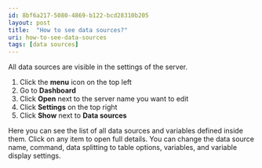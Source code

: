 ```yaml
---
id: 8bf6a217-5080-4869-b122-bcd28310b205
layout: post
title:  "How to see data sources?"
uri: how-to-see-data-sources
tags: [data sources]
---
```


All data sources are visible in the settings of the server.

<!--more-->

1.  Click the **menu** icon on the top left
2.  Go to **Dashboard**
3.  Click **Open** next to the server name you want to edit
4.  Click **Settings** on the top right
5.  Click **Show** next to **Data sources**

Here you can see the list of all data sources and variables defined inside them. Click on any item to open full details. 
You can change the data source name, command, data splitting to table options, variables, and variable display settings.